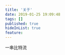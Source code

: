 ```yaml
---
title: '关于'
date: 2019-01-25 19:09:48
tags: []
published: true
hideInList: true
feature: 
---
```

一串比特流
